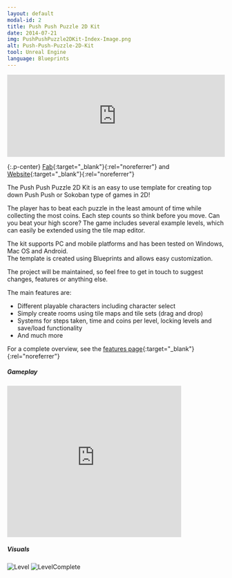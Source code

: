 ```yaml
---
layout: default
modal-id: 2
title: Push Push Puzzle 2D Kit
date: 2014-07-21
img: PushPushPuzzle2DKit-Index-Image.png
alt: Push-Push-Puzzle-2D-Kit
tool: Unreal Engine
language: Blueprints
---
```


<iframe src="https://widgets.gamejolt.com/package/v1?key=PR3UeSoH&theme=dark" frameborder="0" width="100%" height="190"></iframe>  

{:.p-center}
[Fab][fab]{:target="_blank"}{:rel="noreferrer"} and [Website][website]{:target="_blank"}{:rel="noreferrer"}

The Push Push Puzzle 2D Kit is an easy to use template for creating top down Push Push or Sokoban type of games in 2D!

The player has to beat each puzzle in the least amount of time while collecting the most coins.
Each step counts so think before you move. Can you beat your high score?
The game includes several example levels, which can easily be extended using the tile map editor.

The kit supports PC and mobile platforms and has been tested on Windows, Mac OS and Android.        
The template is created using Blueprints and allows easy customization.
 
The project will be maintained, so feel free to get in touch to suggest changes, features or anything else.

The main features are:
- Different playable characters including character select
- Simply create rooms using tile maps and tile sets (drag and drop)
- Systems for steps taken, time and coins per level, locking levels and save/load functionality
- And much more

For a complete overview, see the [features page][feature-page]{:target="_blank"}{:rel="noreferrer"}

##### Gameplay

<DIV class="figure-block">
    <iframe width="80%" height="350" src="https://www.youtube.com/embed/7lZRiiKjINg" frameborder="0" allowfullscreen></iframe>
</DIV>

##### Visuals

<img src="{{site.baseurl}}/assets/images/push_push_puzzle_2d_kit/Level.png" class="img-responsive img-centered" alt="Level"/>
<img src="{{site.baseurl}}/assets/images/push_push_puzzle_2d_kit/LevelComplete.png" class="img-responsive img-centered" alt="LevelComplete"/>

[fab]: https://www.fab.com/listings/2004b211-8551-4792-9576-a98a50eddf46
[website]: https://gracesgames.com/PushPushPuzzle2DKit/
[feature-page]: https://gracesgames.com/PushPushPuzzle2DKit/features/